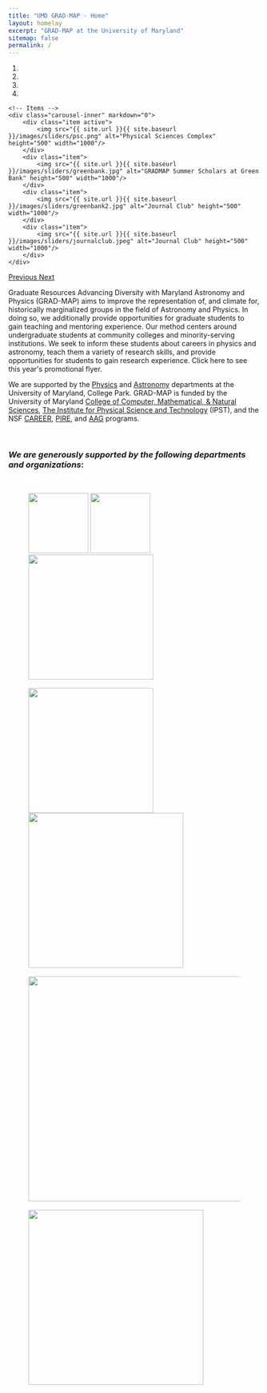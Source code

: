 ```yaml
---
title: "UMD GRAD-MAP - Home"
layout: homelay
excerpt: "GRAD-MAP at the University of Maryland"
sitemap: false
permalink: /
---
```



<div markdown="0" id="carousel" class="carousel slide" data-ride="carousel" data-interval="4000" data-pause="hover" >
    <!-- Menu -->
    <ol class="carousel-indicators">
        <li data-target="#carousel" data-slide-to="0" class="active"></li>
        <li data-target="#carousel" data-slide-to="1"></li>
        <li data-target="#carousel" data-slide-to="2"></li>
        <li data-target="#carousel" data-slide-to="3"></li>
    </ol>

    <!-- Items -->
    <div class="carousel-inner" markdown="0">
        <div class="item active">
            <img src="{{ site.url }}{{ site.baseurl }}/images/sliders/psc.png" alt="Physical Sciences Complex" height="500" width="1000"/>
        </div>
        <div class="item">
            <img src="{{ site.url }}{{ site.baseurl }}/images/sliders/greenbank.jpg" alt="GRADMAP Summer Scholars at Green Bank" height="500" width="1000"/>
        </div>
        <div class="item">
            <img src="{{ site.url }}{{ site.baseurl }}/images/sliders/greenbank2.jpg" alt="Journal Club" height="500" width="1000"/>
        </div>
        <div class="item">
            <img src="{{ site.url }}{{ site.baseurl }}/images/sliders/journalclub.jpeg" alt="Journal Club" height="500" width="1000"/>
        </div>
    </div>
  <a class="left carousel-control" href="#carousel" role="button" data-slide="prev">
    <span class="glyphicon glyphicon-chevron-left" aria-hidden="true"></span>
    <span class="sr-only">Previous</span>
  </a>
  <a class="right carousel-control" href="#carousel" role="button" data-slide="next">
    <span class="glyphicon glyphicon-chevron-right" aria-hidden="true"></span>
    <span class="sr-only">Next</span>
  </a>
</div>


Graduate Resources Advancing Diversity with Maryland Astronomy and Physics (GRAD-MAP) aims to improve the representation of, and climate for, historically marginalized groups in the field of Astronomy and Physics. In doing so, we additionally provide opportunities for graduate students to gain teaching and mentoring experience. Our method centers around undergraduate students at community colleges and minority-serving institutions. We seek to inform these students about careers in physics and astronomy, teach them a variety of research skills, and provide opportunities for students to gain research experience. Click here to see this year's promotional flyer.

We are supported by the [Physics](https://umdphysics.umd.edu/) and [Astronomy](https://www.astro.umd.edu/) departments at the University of Maryland, College Park. GRAD-MAP is funded by the University of Maryland [College of Computer, Mathematical, & Natural Sciences](https://cmns.umd.edu/), [The Institute for Physical Science and Technology](https://ipst.umd.edu/) (IPST), and the NSF [CAREER](https://new.nsf.gov/funding/opportunities/faculty-early-career-development-program-career), [PIRE](https://new.nsf.gov/funding/opportunities/partnerships-international-research-education-pire), and [AAG](https://new.nsf.gov/funding/opportunities/astronomy-astrophysics-research-grants-aag) programs. 

<br> 

### *We are generously supported by the following departments and organizations*: 
<br>
<figure class="fifth">
<img src="{{ site.url }}{{ site.baseurl }}/images/logopic/astro.png" style="width: 120px">
<img src="{{ site.url }}{{ site.baseurl }}/images/logopic/nsf.png" style="width: 120px"> 
<img src="{{ site.url }}{{ site.baseurl }}/images/logopic/simons.png" style="width: 250px"/> <br>
<br>
<img src="{{ site.url }}{{ site.baseurl }}/images/logopic/physics.png" style="width: 250px; margin-right:6px"> 
<img src="{{ site.url }}{{ site.baseurl }}/images/logopic/ipst.png" style="width: 310px"> <br>
<br>
<img src="{{ site.url }}{{ site.baseurl }}/images/logopic/cmns.png" style="width: 450px"/> <br>
<br>
<img src="{{ site.url }}{{ site.baseurl }}/images/logopic/growth.png" style="width: 350px">
</figure> <br>
